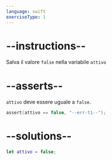 ```yaml
---
language: swift
exerciseType: 1
---
```


# --instructions--

Salva il valore `false` nella variabile `attivo`

# --asserts--

`attivo` deve essere uguale a `false`.

```swift
assert(attivo == false, "--err-t1--");
```

# --solutions--

```swift
let attivo = false;
```
